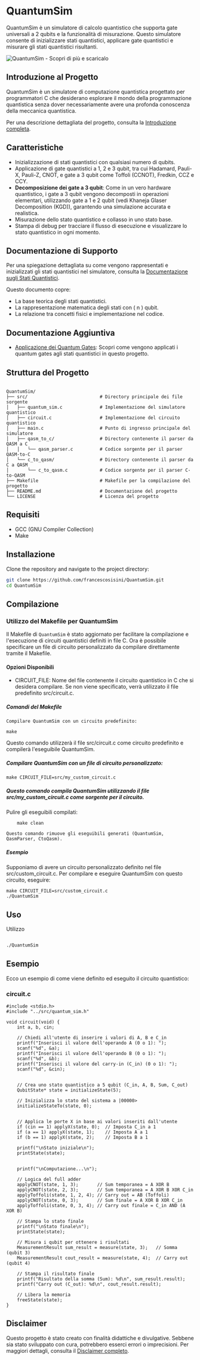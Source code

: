 # QuantumSim

QuantumSim è un simulatore di calcolo quantistico che supporta gate universali a 2 qubits e la funzionalità di misurazione. 
Questo simulatore consente di inizializzare stati quantistici, applicare gate quantistici e misurare gli stati quantistici risultanti.


![QuantumSim - Scopri di più e scaricalo](images/youandmequbit.jpeg)


## Introduzione al Progetto

QuantumSim è un simulatore di computazione quantistica progettato per programmatori C che desiderano esplorare il mondo della programmazione quantistica senza dover necessariamente avere una profonda conoscenza della meccanica quantistica. 

Per una descrizione dettagliata del progetto, consulta la [Introduzione completa](INTRODUCTION.md).


## Caratteristiche

- Inizializzazione di stati quantistici con qualsiasi numero di qubits.
- Applicazione di gate quantistici a 1, 2 e 3 qubit, tra cui Hadamard, Pauli-X, Pauli-Z, CNOT, e gate a 3 qubit come Toffoli (CCNOT), Fredkin, CCZ e CCY.
- **Decomposizione dei gate a 3 qubit**: Come in un vero hardware quantistico, i gate a 3 qubit vengono decomposti in operazioni elementari, utilizzando gate a 1 e 2 qubit (vedi Khaneja Glaser Decomposition (KGD)), garantendo una simulazione accurata e realistica.
- Misurazione dello stato quantistico e collasso in uno stato base.
- Stampa di debug per tracciare il flusso di esecuzione e visualizzare lo stato quantistico in ogni momento.


## Documentazione di Supporto

Per una spiegazione dettagliata su come vengono rappresentati e inizializzati gli stati quantistici nel simulatore, consulta la [Documentazione sugli Stati Quantistici](QUANTUM_STATES.md).

Questo documento copre:

- La base teorica degli stati quantistici.
- La rappresentazione matematica degli stati con \( n \) qubit.
- La relazione tra concetti fisici e implementazione nel codice.

  
## Documentazione Aggiuntiva

- [Applicazione dei Quantum Gates](./QUANTUM_GATES.md): Scopri come vengono applicati i quantum gates agli stati quantistici in questo progetto.



## Struttura del Progetto

```

QuantumSim/
├── src/                           # Directory principale dei file sorgente
│   ├── quantum_sim.c              # Implementazione del simulatore quantistico
│   ├── circuit.c                  # Implementazione del circuito quantistico
│   ├── main.c                     # Punto di ingresso principale del simulatore
│   ├── qasm_to_c/                 # Directory contenente il parser da QASM a C
│   │   └── qasm_parser.c          # Codice sorgente per il parser QASM-to-C
│   └── c_to_qasm/                 # Directory contenente il parser da C a QASM
│       └── c_to_qasm.c            # Codice sorgente per il parser C-to-QASM
├── Makefile                       # Makefile per la compilazione del progetto
├── README.md                      # Documentazione del progetto
└── LICENSE                        # Licenza del progetto

```
## Requisiti

- GCC (GNU Compiler Collection)
- Make

## Installazione

Clone the repository and navigate to the project directory:

```sh
git clone https://github.com/francescosisini/QuantumSim.git
cd QuantumSim
```

## Compilazione

### Utilizzo del Makefile per QuantumSim

Il Makefile di ```QuantumSim``` è stato aggiornato per facilitare la compilazione e l'esecuzione di circuiti quantistici definiti in file C.
Ora è possibile specificare un file di circuito personalizzato da compilare direttamente tramite il Makefile.

#### Opzioni Disponibili

- CIRCUIT_FILE: Nome del file contenente il circuito quantistico in C che si desidera compilare. Se non viene specificato, verrà utilizzato il file predefinito src/circuit.c.

##### Comandi del Makefile

    Compilare QuantumSim con un circuito predefinito:

```
make
```
Questo comando utilizzerà il file src/circuit.c come circuito predefinito e compilerà l'eseguibile QuantumSim.

##### Compilare QuantumSim con un file di circuito personalizzato:
```
make CIRCUIT_FILE=src/my_custom_circuit.c
```

##### Questo comando compila QuantumSim utilizzando il file src/my_custom_circuit.c come sorgente per il circuito.

Pulire gli eseguibili compilati:
```
    make clean
```
    Questo comando rimuove gli eseguibili generati (QuantumSim, QasmParser, CtoQasm).

##### Esempio

Supponiamo di avere un circuito personalizzato definito nel file src/custom_circuit.c. Per compilare e eseguire QuantumSim con questo circuito, eseguire:
```
make CIRCUIT_FILE=src/custom_circuit.c
./QuantumSim
```
## Uso

Utilizzo
```sh

./QuantumSim
```
## Esempio

Ecco un esempio di come viene definito ed eseguito il circuito quantistico:

### circuit.c
```
#include <stdio.h>
#include "../src/quantum_sim.h"

void circuit(void) {
    int a, b, cin;

    // Chiedi all'utente di inserire i valori di A, B e C_in
    printf("Inserisci il valore dell'operando A (0 o 1): ");
    scanf("%d", &a);
    printf("Inserisci il valore dell'operando B (0 o 1): ");
    scanf("%d", &b);
    printf("Inserisci il valore del carry-in (C_in) (0 o 1): ");
    scanf("%d", &cin);
    

    // Crea uno stato quantistico a 5 qubit (C_in, A, B, Sum, C_out)
    QubitState* state = initializeState(5);

    // Inizializza lo stato del sistema a |00000>
    initializeStateTo(state, 0); 

    
    // Applica le porte X in base ai valori inseriti dall'utente
    if (cin == 1) applyX(state, 0);  // Imposta C_in a 1
    if (a == 1) applyX(state, 1);    // Imposta A a 1
    if (b == 1) applyX(state, 2);    // Imposta B a 1

    printf("\nStato iniziale\n");
    printState(state);
    

    printf("\nComputazione...\n");
    
    // Logica del full adder
    applyCNOT(state, 1, 3);       // Sum temporanea = A XOR B
    applyCNOT(state, 2, 3);       // Sum temporanea = A XOR B XOR C_in
    applyToffoli(state, 1, 2, 4); // Carry out = AB (Toffoli)
    applyCNOT(state, 0, 3);       // Sum finale = A XOR B XOR C_in
    applyToffoli(state, 0, 3, 4); // Carry out finale = C_in AND (A XOR B)

    // Stampa lo stato finale
    printf("\nStato finale\n");
    printState(state);

    // Misura i qubit per ottenere i risultati
    MeasurementResult sum_result = measure(state, 3);   // Somma (qubit 3)
    MeasurementResult cout_result = measure(state, 4);  // Carry out (qubit 4)

    // Stampa il risultato finale
    printf("Risultato della somma (Sum): %d\n", sum_result.result);
    printf("Carry out (C_out): %d\n", cout_result.result);

    // Libera la memoria
    freeState(state);
}

```
## Disclaimer

Questo progetto è stato creato con finalità didattiche e divulgative. Sebbene sia stato sviluppato con cura, potrebbero esserci errori o imprecisioni. Per maggiori dettagli, consulta il [Disclaimer completo](DISCLAIMER.md).
